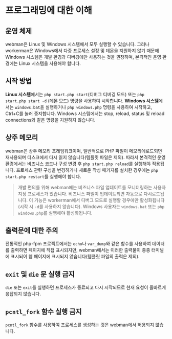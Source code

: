 # 프로그래밍에 대한 이해

## 운영 체제
webman은 Linux 및 Windows 시스템에서 모두 실행할 수 있습니다. 그러나 workerman은 Windows에서 다중 프로세스 설정 및 데몬을 지원하지 않기 때문에 Windows 시스템은 개발 환경과 디버깅에만 사용하는 것을 권장하며, 본격적인 운영 환경에는 Linux 시스템을 사용해야 합니다.

## 시작 방법
**Linux 시스템**에서는 `php start.php start`(디버그 디버깅 모드) 또는 `php start.php start -d` (데몬 모드) 명령을 사용하여 시작합니다.
**Windows 시스템**에서는 `windows.bat`을 실행하거나 `php windows.php` 명령을 사용하여 시작하고, Ctrl+C를 눌러 중지합니다. Windows 시스템에서는 stop, reload, status 및 reload connections와 같은 명령을 지원하지 않습니다.

## 상주 메모리
webman은 상주 메모리 프레임워크이며, 일반적으로 PHP 파일이 메모리에로드되면 재사용되며 디스크에서 다시 읽지 않습니다(템플릿 파일은 제외). 따라서 본격적인 운영 환경에서는 비즈니스 코드나 구성 변경 후 `php start.php reload`를 실행해야 적용됩니다. 프로세스 관련 구성을 변경하거나 새로운 작성 패키지를 설치한 경우에는 `php start.php restart`를 실행해야 합니다.

> 개발 편의를 위해 webman에는 비즈니스 파일 업데이트를 모니터링하는 사용자 지정 프로세스가 있습니다. 비즈니스 파일이 업데이트되면 자동으로 다시로드됩니다. 이 기능은 workerman에서 디버그 모드로 실행할 경우에만 활성화됩니다(시작 시 `-d`를 사용하지 않습니다). Windows 사용자는 `windows.bat` 또는 `php windows.php`를 실행해야 활성화됩니다.

## 출력문에 대한 주의
전통적인 php-fpm 프로젝트에서는 `echo`나 `var_dump`와 같은 함수를 사용하여 데이터를 출력하면 페이지에 직접 표시되지만, webman에서는 이러한 출력물이 종종 터미널에 표시되어 웹 페이지에 표시되지 않습니다(템플릿 파일의 출력은 제외).

## `exit` 및 `die` 문 실행 금지
`die` 또는 `exit`를 실행하면 프로세스가 종료되고 다시 시작되므로 현재 요청이 올바르게 응답되지 않습니다.

## `pcntl_fork` 함수 실행 금지
`pcntl_fork` 함수를 사용하여 프로세스를 생성하는 것은 webman에서 허용되지 않습니다.
